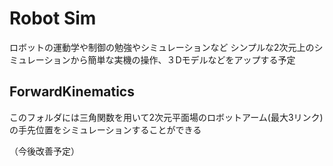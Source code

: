 # Robot Sim
ロボットの運動学や制御の勉強やシミュレーションなど
シンプルな2次元上のシミュレーションから簡単な実機の操作、３Dモデルなどをアップする予定

## ForwardKinematics
このフォルダには三角関数を用いて2次元平面場のロボットアーム(最大3リンク)の手先位置をシミュレーションすることができる

（今後改善予定）